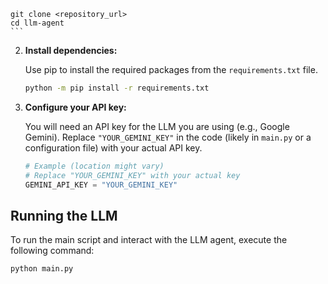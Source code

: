     git clone <repository_url>
    cd llm-agent
    ```

2.  **Install dependencies:**

    Use pip to install the required packages from the `requirements.txt` file.

    ```bash
    python -m pip install -r requirements.txt
    ```

3.  **Configure your API key:**

    You will need an API key for the LLM you are using (e.g., Google Gemini). Replace `"YOUR_GEMINI_KEY"` in the code (likely in `main.py` or a configuration file) with your actual API key.

    ```python
    # Example (location might vary)
    # Replace "YOUR_GEMINI_KEY" with your actual key
    GEMINI_API_KEY = "YOUR_GEMINI_KEY"
    ```

## Running the LLM

To run the main script and interact with the LLM agent, execute the following command:

```bash
python main.py
